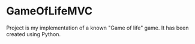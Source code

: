 # GameOfLifeMVC
Project is my implementation of a known "Game of life" game. It has been created using Python.
